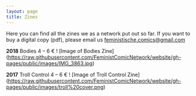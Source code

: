 ```yaml
---
layout: page
title: Zines
---
```


Here you can find all the zines we as a network put out so far. If you want to buy a digital copy (pdf), please email us feministische.comics@gmail.com

**2018**
Bodies
4 – 6 €
! [Image of Bodies Zine] (https://raw.githubusercontent.com/FeministComicNetwork/website/gh-pages/public/images/IMG_3863.jpg)

**2017**
Troll Control
4 – 6 €
! [Image of Troll Control Zine] (https://raw.githubusercontent.com/FeministComicNetwork/website/gh-pages/public/images/troll%20cover.png)
